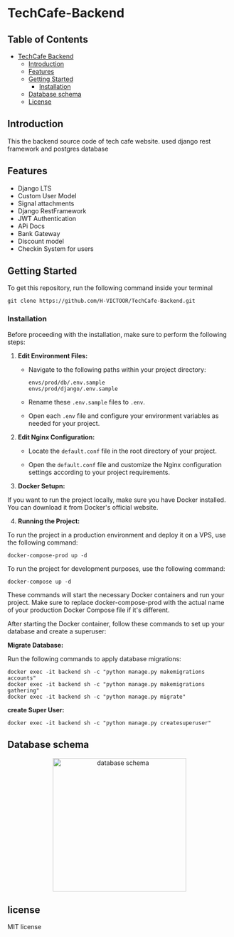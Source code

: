 # TechCafe-Backend

## Table of Contents

- [TechCafe Backend](#TechCafe-Backend)
  - [Introduction](#introduction)
  - [Features](#features)
  - [Getting Started](#getting-started)
    - [Installation](#installation)
  - [Database schema](#database-schema)
  - [License](#license)

## Introduction

This the backend source code of tech cafe website. used django rest framework and postgres database 

## Features

- Django LTS
- Custom User Model
- Signal attachments
- Django RestFramework
- JWT Authentication
- APi Docs
- Bank Gateway
- Discount model
- Checkin System for users

## Getting Started

To get this repository, run the following command inside your terminal
```shell
git clone https://github.com/H-VICTOOR/TechCafe-Backend.git
```

### Installation

Before proceeding with the installation, make sure to perform the following steps:

1. **Edit Environment Files:**

   - Navigate to the following paths within your project directory:

     ```shell
     envs/prod/db/.env.sample
     envs/prod/django/.env.sample
     ```

   - Rename these `.env.sample` files to `.env`.

   - Open each `.env` file and configure your environment variables as needed for your project.

2. **Edit Nginx Configuration:**

   - Locate the `default.conf` file in the root directory of your project.

   - Open the `default.conf` file and customize the Nginx configuration settings according to your project requirements.

3. **Docker Setupn:**

If you want to run the project locally, make sure you have Docker installed. You can download it from Docker's official website.

4. **Running the Project:**

To run the project in a production environment and deploy it on a VPS, use the following command:

```shell
docker-compose-prod up -d
```
To run the project for development purposes, use the following command:

```shell
docker-compose up -d
```
These commands will start the necessary Docker containers and run your project. Make sure to replace docker-compose-prod with the actual name of your production Docker Compose file if it's different.

After starting the Docker container, follow these commands to set up your database and create a superuser:


**Migrate Database:**

   Run the following commands to apply database migrations:

   ```shell
   docker exec -it backend sh -c "python manage.py makemigrations accounts"
   docker exec -it backend sh -c "python manage.py makemigrations gathering"
   docker exec -it backend sh -c "python manage.py migrate"
```
**create Super User:**
```
docker exec -it backend sh -c "python manage.py createsuperuser"
```

## Database schema
<p align="center">
<img src="!!!!!" alt="database schema" width="300"/>
</p>

## license
MIT license
